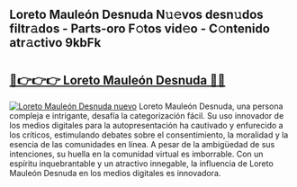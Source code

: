 ## Loreto Mauleón Desnuda N𝚞𝚎vos desn𝚞dos filtr𝚊dos - Parts-oro F𝚘tos vid𝚎o - C𝚘ntenido atr𝚊ctivo 9kbFk

# <h2><a href="http://mb3akjm.tromn.icu/?c=Loreto+Maule%c3%b3n+Desnuda">🔗👉👉👉 Loreto Mauleón Desnuda 🔗🔗</a></h2>

[![Loreto Mauleón Desnuda nuevo](https://i.imgur.com/pEAQMta.gif)](http://mb3akjm.tromn.icu/?c=Loreto+Maule%c3%b3n+Desnuda)
Loreto Mauleón Desnuda, una persona compleja e intrigante, desafía la categorización fácil. Su uso innovador de los medios digitales para la autopresentación ha cautivado y enfurecido a los críticos, estimulando debates sobre el consentimiento, la moralidad y la esencia de las comunidades en línea. A pesar de la ambigüedad de sus intenciones, su huella en la comunidad virtual es imborrable. Con un espíritu inquebrantable y un atractivo innegable, la influencia de Loreto Mauleón Desnuda en los medios digitales es innovadora.
